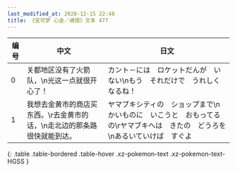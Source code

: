 ```yaml
---
last_modified_at: 2020-12-15 22:48
title: 《宝可梦 心金／魂银》文本 477
---
```

| 编号 | 中文 | 日文 |
| ---- | ---- | ---- |
| 0 | 关都地区没有了火箭队，\n光这一点就很开心了！ | カント－には　ロケットだんが　いない\nもう　それだけで　うれしくなるね！ |
| 1 | 我想去金黄市的商店买东西。\r去金黄市的话，\n走北边的那条路很快就能到达。 | ヤマブキシティの　ショップまで\nかいものに　いこうと　おもってるの\rヤマブキへは　きたの　どうろを\nあるいていけば　すぐよ |
{: .table .table-bordered .table-hover .xz-pokemon-text .xz-pokemon-text-HGSS }